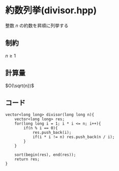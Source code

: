 # 約数列挙(divisor.hpp)
整数 $n$ の約数を昇順に列挙する


## 制約
$n\geq1$

## 計算量
$O(\sqrt{n})$

## コード

```
vector<long long> divisor(long long n){
    vector<long long> res;
    for(long long i = 1; i * i <= n; i++){
        if(n % i == 0){
            res.push_back(i);
            if(i * i != n) res.push_back(n / i);
        }
    }

    sort(begin(res), end(res));
    return res;
}
```

